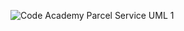 ![Code Academy Parcel Service UML 1](https://user-images.githubusercontent.com/63610026/94623240-97b4e080-0268-11eb-99f0-3227a4f8a71b.png)
